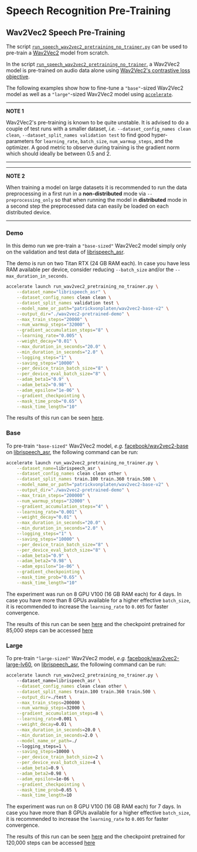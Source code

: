 <!---
Copyright 2021 The HuggingFace Team. All rights reserved.

Licensed under the Apache License, Version 2.0 (the "License");
you may not use this file except in compliance with the License.
You may obtain a copy of the License at

    http://www.apache.org/licenses/LICENSE-2.0

Unless required by applicable law or agreed to in writing, software
distributed under the License is distributed on an "AS IS" BASIS,
WITHOUT WARRANTIES OR CONDITIONS OF ANY KIND, either express or implied.
See the License for the specific language governing permissions and
limitations under the License.
-->

# Speech Recognition Pre-Training


## Wav2Vec2 Speech Pre-Training

The script [`run_speech_wav2vec2_pretraining_no_trainer.py`](https://github.com/huggingface/transformers/blob/main/examples/pytorch/speech-pretraining/run_wav2vec2_pretraining_no_trainer.py) can be used to pre-train a [Wav2Vec2](https://huggingface.co/transformers/model_doc/wav2vec2.html?highlight=wav2vec2) model from scratch.

In the script [`run_speech_wav2vec2_pretraining_no_trainer`](https://github.com/huggingface/transformers/blob/main/examples/pytorch/speech-pretraining/run_wav2vec2_pretraining_no_trainer.py), a Wav2Vec2 model is pre-trained on audio data alone using [Wav2Vec2's contrastive loss objective](https://huggingface.co/papers/2006.11477).

The following examples show how to fine-tune a `"base"`-sized Wav2Vec2 model as well as a `"large"`-sized Wav2Vec2 model using [`accelerate`](https://github.com/huggingface/accelerate).


---
**NOTE 1**

Wav2Vec2's pre-training is known to be quite unstable.
It is advised to do a couple of test runs with a smaller dataset,
*i.e.* `--dataset_config_names clean clean`, `--dataset_split_names validation test`
to find good hyper-parameters for `learning_rate`, `batch_size`, `num_warmup_steps`,
and the optimizer.
A good metric to observe during training is the gradient norm which should ideally be between 0.5 and 2.

---

---
**NOTE 2**

When training a model on large datasets it is recommended to run the data preprocessing 
in a first run in a **non-distributed** mode via `--preprocessing_only` so that 
when running the model in **distributed** mode in a second step the preprocessed data
can easily be loaded on each distributed device.

---

### Demo

In this demo run we pre-train a `"base-sized"` Wav2Vec2 model simply only on the validation
and test data of [librispeech_asr](https://huggingface.co/datasets/librispeech_asr).

The demo is run on two Titan RTX (24 GB RAM each). In case you have less RAM available 
per device, consider reducing `--batch_size` and/or the `--max_duration_in_seconds`.


```bash
accelerate launch run_wav2vec2_pretraining_no_trainer.py \
	--dataset_name="librispeech_asr" \
	--dataset_config_names clean clean \
	--dataset_split_names validation test \
	--model_name_or_path="patrickvonplaten/wav2vec2-base-v2" \
	--output_dir="./wav2vec2-pretrained-demo" \
	--max_train_steps="20000" \
	--num_warmup_steps="32000" \
	--gradient_accumulation_steps="8" \
	--learning_rate="0.005" \
	--weight_decay="0.01" \
	--max_duration_in_seconds="20.0" \
	--min_duration_in_seconds="2.0" \
	--logging_steps="1" \
	--saving_steps="10000" \
	--per_device_train_batch_size="8" \
	--per_device_eval_batch_size="8" \
	--adam_beta1="0.9" \
	--adam_beta2="0.98" \
	--adam_epsilon="1e-06" \
	--gradient_checkpointing \
	--mask_time_prob="0.65" \
	--mask_time_length="10"
```

The results of this run can be seen [here](https://wandb.ai/patrickvonplaten/wav2vec2-pretrained-demo/reports/Wav2Vec2-PreTraining-Demo-Run--VmlldzoxMDk3MjAw?accessToken=oa05s1y57lizo2ocxy3k01g6db1u4pt8m6ur2n8nl4cb0ug02ms2cw313kb8ruch).

### Base

To pre-train `"base-sized"` Wav2Vec2 model, *e.g.* [facebook/wav2vec2-base](https://huggingface.co/facebook/wav2vec2-base) 
on [librispeech_asr](https://huggingface.co/datasets/librispeech_asr), the following command can be run:

```bash
accelerate launch run_wav2vec2_pretraining_no_trainer.py \
	--dataset_name=librispeech_asr \
	--dataset_config_names clean clean other \
	--dataset_split_names train.100 train.360 train.500 \
	--model_name_or_path="patrickvonplaten/wav2vec2-base-v2" \
	--output_dir="./wav2vec2-pretrained-demo" \
	--max_train_steps="200000" \
	--num_warmup_steps="32000" \
	--gradient_accumulation_steps="4" \
	--learning_rate="0.001" \
	--weight_decay="0.01" \
	--max_duration_in_seconds="20.0" \
	--min_duration_in_seconds="2.0" \
	--logging_steps="1" \
	--saving_steps="10000" \
	--per_device_train_batch_size="8" \
	--per_device_eval_batch_size="8" \
	--adam_beta1="0.9" \
	--adam_beta2="0.98" \
	--adam_epsilon="1e-06" \
	--gradient_checkpointing \
	--mask_time_prob="0.65" \
	--mask_time_length="10"
```

The experiment was run on 8 GPU V100 (16 GB RAM each) for 4 days. 
In case you have more than 8 GPUs available for a higher effective `batch_size`,
it is recommended to increase the `learning_rate` to `0.005` for faster convergence.

The results of this run can be seen [here](https://wandb.ai/patrickvonplaten/test/reports/Wav2Vec2-Base--VmlldzoxMTUyODQ0?accessToken=rg6e8u9yizx964k8q47zctq1m4afpvtn1i3qi9exgdmzip6xwkfzvagfajpzj55n) and the checkpoint pretrained for 85,000 steps can be accessed [here](https://huggingface.co/patrickvonplaten/wav2vec2-base-repro-960h-libri-85k-steps)


### Large

To pre-train `"large-sized"` Wav2Vec2 model, *e.g.* [facebook/wav2vec2-large-lv60](https://huggingface.co/facebook/wav2vec2-large-lv60), 
on [librispeech_asr](https://huggingface.co/datasets/librispeech_asr), the following command can be run:

```bash
accelerate launch run_wav2vec2_pretraining_no_trainer.py \ 
	--dataset_name=librispeech_asr \
	--dataset_config_names clean clean other \
	--dataset_split_names train.100 train.360 train.500 \
	--output_dir=./test \
	--max_train_steps=200000 \
	--num_warmup_steps=32000 \
	--gradient_accumulation_steps=8 \
	--learning_rate=0.001 \
	--weight_decay=0.01 \
	--max_duration_in_seconds=20.0 \
	--min_duration_in_seconds=2.0 \
	--model_name_or_path=./ 
	--logging_steps=1 \
	--saving_steps=10000 \
	--per_device_train_batch_size=2 \
	--per_device_eval_batch_size=4 \
	--adam_beta1=0.9 \
	--adam_beta2=0.98 \
	--adam_epsilon=1e-06 \
	--gradient_checkpointing \
	--mask_time_prob=0.65 \
	--mask_time_length=10
```

The experiment was run on 8 GPU V100 (16 GB RAM each) for 7 days. 
In case you have more than 8 GPUs available for a higher effective `batch_size`,
it is recommended to increase the `learning_rate` to `0.005` for faster convergence.

The results of this run can be seen [here](https://wandb.ai/patrickvonplaten/pretraining-wav2vec2/reports/Wav2Vec2-Large--VmlldzoxMTAwODM4?accessToken=wm3qzcnldrwsa31tkvf2pdmilw3f63d4twtffs86ou016xjbyilh55uoi3mo1qzc) and the checkpoint pretrained for 120,000 steps can be accessed [here](https://huggingface.co/patrickvonplaten/wav2vec2-large-repro-960h-libri-120k-steps)
